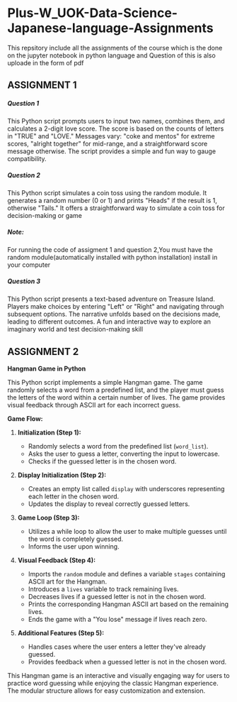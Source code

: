# Plus-W_UOK-Data-Science-Japanese-language-Assignments
This repsitory include all the assignments of the course which is the done on the jupyter notebook in python language and Question of this is also uploade in the form of pdf

## ASSIGNMENT 1

##### Question 1

This Python script prompts users to input two names, combines them, and calculates a 2-digit love score. The score is based on the counts of letters in "TRUE" and "LOVE." Messages vary: "coke and mentos" for extreme scores, "alright together" for mid-range, and a straightforward score message otherwise. The script provides a simple and fun way to gauge compatibility.

##### Question 2

This Python script simulates a coin toss using the random module. It generates a random number (0 or 1) and prints "Heads" if the result is 1, otherwise "Tails." It offers a straightforward way to simulate a coin toss for decision-making or game
##### Note:
For running the code of assigment 1 and question 2,You must have the random module(automatically installed with python installation) install in your computer

##### Question 3

This Python script presents a text-based adventure on Treasure Island. Players make choices by entering "Left" or "Right" and navigating through subsequent options. The narrative unfolds based on the decisions made, leading to different outcomes. A fun and interactive way to explore an imaginary world and test decision-making skill

## ASSIGNMENT 2

**Hangman Game in Python**

This Python script implements a simple Hangman game. The game randomly selects a word from a predefined list, and the player must guess the letters of the word within a certain number of lives. The game provides visual feedback through ASCII art for each incorrect guess.

**Game Flow:**

1. **Initialization (Step 1):**
   - Randomly selects a word from the predefined list (`word_list`).
   - Asks the user to guess a letter, converting the input to lowercase.
   - Checks if the guessed letter is in the chosen word.

2. **Display Initialization (Step 2):**
   - Creates an empty list called `display` with underscores representing each letter in the chosen word.
   - Updates the display to reveal correctly guessed letters.

3. **Game Loop (Step 3):**
   - Utilizes a while loop to allow the user to make multiple guesses until the word is completely guessed.
   - Informs the user upon winning.

4. **Visual Feedback (Step 4):**
   - Imports the `random` module and defines a variable `stages` containing ASCII art for the Hangman.
   - Introduces a `lives` variable to track remaining lives.
   - Decreases lives if a guessed letter is not in the chosen word.
   - Prints the corresponding Hangman ASCII art based on the remaining lives.
   - Ends the game with a "You lose" message if lives reach zero.

5. **Additional Features (Step 5):**
   - Handles cases where the user enters a letter they've already guessed.
   - Provides feedback when a guessed letter is not in the chosen word.

This Hangman game is an interactive and visually engaging way for users to practice word guessing while enjoying the classic Hangman experience. The modular structure allows for easy customization and extension.
